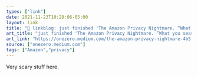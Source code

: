 ```yaml
---
types: ["link"]
date: 2021-11-23T10:29:06-05:00
layout: link
title: "🔗 linkblog: just finished 'The Amazon Privacy Nightmare. “What you search for, what you buy… | by Micah Sifry | Nov, 2021 | OneZero'"
art_title: "just finished 'The Amazon Privacy Nightmare. “What you search for, what you buy… | by Micah Sifry | Nov, 2021 | OneZero"
art_link: "https://onezero.medium.com/the-amazon-privacy-nightmare-4b5f6f788a44"
source: ["onezero.medium.com"]
tags: ["Amazon","privacy"]
---
```

Very scary stuff here.
